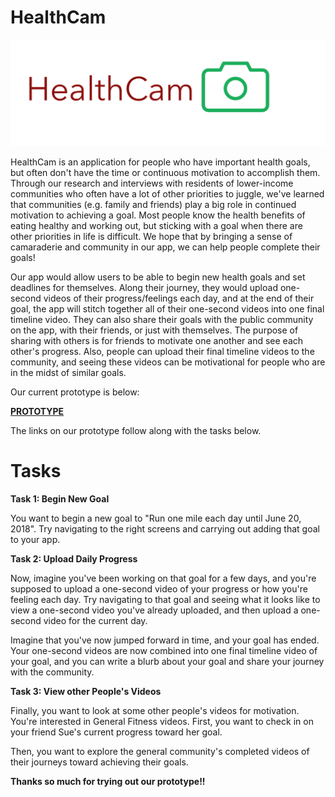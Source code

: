 # HealthCam
<img src="https://github.com/VivianNguyen2018/healthcam/blob/master/healthcamlogo.png" alt="healthcam logo" width="800">

HealthCam is an application for people who have important health goals, but often don't have the time or continuous motivation to accomplish them. Through our research and interviews with residents of lower-income communities who often have a lot of other priorities to juggle, we've learned that communities (e.g. family and friends) play a big role in continued motivation to achieving a goal. Most people know the health benefits of eating healthy and working out, but sticking with a goal when there are other priorities in life is difficult. We hope that by bringing a sense of camaraderie and community in our app, we can help people complete their goals!

Our app would allow users to be able to begin new health goals and set deadlines for themselves. Along their journey, they would upload one-second videos of their progress/feelings each day, and at the end of their goal, the app will stitch together all of their one-second videos into one final timeline video. They can also share their goals with the public community on the app, with their friends, or just with themselves. The purpose of sharing with others is for friends to motivate one another and see each other's progress. Also, people can upload their final timeline videos to the community, and seeing these videos can be motivational for people who are in the midst of similar goals.

Our current prototype is below:

**[PROTOTYPE](https://invis.io/QAIYXLRK35D)**

The links on our prototype follow along with the tasks below.

# Tasks

**Task 1: Begin New Goal**

You want to begin a new goal to "Run one mile each day until June 20, 2018". Try navigating to the right screens and carrying out adding that goal to your app.

**Task 2: Upload Daily Progress**

Now, imagine you've been working on that goal for a few days, and you're supposed to upload a one-second video of your progress or how you're feeling each day. Try navigating to that goal and seeing what it looks like to view a one-second video you've already uploaded, and then upload a one-second video for the current day.

Imagine that you've now jumped forward in time, and your goal has ended. Your one-second videos are now combined into one final timeline video of your goal, and you can write a blurb about your goal and share your journey with the community.

**Task 3: View other People's Videos**

Finally, you want to look at some other people's videos for motivation. You're interested in General Fitness videos. First, you want to check in on your friend Sue's current progress toward her goal. 

Then, you want to explore the general community's completed videos of their journeys toward achieving their goals.

**Thanks so much for trying out our prototype!!**
